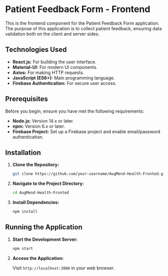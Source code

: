 # Patient Feedback Form - Frontend

This is the frontend component for the Patient Feedback Form application. The purpose of this application is to collect patient feedback, ensuring data validation both on the client and server sides.

## Technologies Used

- **React.js:** For building the user interface.
- **Material-UI:** For modern UI components.
- **Axios:** For making HTTP requests.
- **JavaScript (ES6+):** Main programming language.
- **Firebase Authentication:** For secure user access.

## Prerequisites

Before you begin, ensure you have met the following requirements:

- **Node.js:** Version 14.x or later.
- **npm:** Version 6.x or later.
- **Firebase Project:** Set up a Firebase project and enable email/password authentication.

## Installation

1. **Clone the Repository:**

   ```bash
   git clone https://github.com/your-username/AugMend-Health-Fronted.git
   ```

2. **Navigate to the Project Directory:**

   ```bash
   cd AugMend-Health-Fronted
   ```

3. **Install Dependencies:**

   ```bash
   npm install
   ```

## Running the Application

1. **Start the Development Server:**

   ```bash
   npm start
   ```

2. **Access the Application:**

   Visit `http://localhost:3000` in your web browser.




